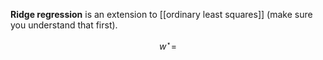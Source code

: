 **Ridge regression** is an extension to [[ordinary least squares]] (make sure you understand that first). 

$$
w^\star = 
$$